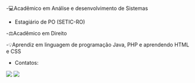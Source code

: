 -💻Acadêmico em Análise e desenvolvimento de Sistemas

- Estagiário de PO (SETIC-RO)
  

-⚖️Acadêmico em Direito

-💡Aprendiz em linguagem de programação Java, PHP e aprendendo HTML e CSS


- Contatos:
<div>
<a href="https://instagram.com/edu_sossai" target="_blank"><img loading="lazy" src="https://img.shields.io/badge/-Instagram-%23E4405F?style=for-the-badge&logo=instagram&logoColor=white"></a>
<a href="https://www.linkedin.com/in/eduardo-sossai-vincensi-943737302" target="_blank"><img loading="lazy" src="https://img.shields.io/badge/-LinkedIn-%230077B5?style=for-the-badge&logo=linkedin&logoColor=white"></a>   
</div>
